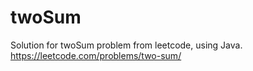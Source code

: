 # twoSum
Solution for twoSum problem from leetcode, using Java.
https://leetcode.com/problems/two-sum/
